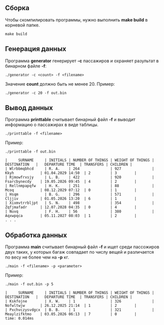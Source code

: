 ## Сборка
Чтобы скомпилировать программы, нужно выполнить **make build** в корневой папке.
```command
make build
```

## Генерация данных
Программа **generator** генерирует **-c** пассажиров и охраняет разультат в бинарном файле **-f**:
```command
./generator -c <count> -f <filename> 
```
Значение **count** должно быть не менее 20. 
Пример:
```command
./generator -c 20 -f out.bin

```

## Вывод данных
Программа **printtable** считывает бинарный файл **-f** и выводит информацию о пассажирах в виде таблицы.
```command
./printtable -f <filename>
```
Пример:
```command
./printtable -f out.bin
```
```command
|     SURNAME     | INITIALS | NUMBER OF THINGS | WEIGHT OF THINGS |   DESTINATION   |   DEPARTURE TIME  | TRANSFERS | CHILDREN |
| Wlrbbmqbhcd     | R. A.    | 264              | 927              | Kkyh            | 01.04.2029 14:50  | 2         | 3        |
| Rjmowfrxsjy     | L. B.    | 422              | 920              | Fsarcbynecdy    | 19.05.2026 09:45  | 4         | 2        |
| Rellnmpapqfw    | H. K.    | 251              | 88               | Mcoq            | 08.12.2029 07:12  | 0         | 1        |
| Hsqm            | B. G.    | 296              | 571              | Cljjiv          | 01.05.2026 13:20  | 6         | 1        |
| Xixmvtrrbljpt   | S. N.    | 498              | 354              | Zqfjmafadr      | 12.07.2028 04:35  | 0         | 4        |
| Nuvq            | F. H.    | 56               | 380              | Aqxwpqca        | 05.11.2027 08:03  | 1         | 2        |
. . .
```

## Обработка данных
Программа **main** считывает бинарный файл **-f** и ищет среди пассожиров двух таких, у которых багаж совпадает по числу вещей и различается по весу не более чем на **-p** кг.
```command
./main -f <filename> -p <parameter>
```
Пример:
```command
./main -f out.bin -p 5
```
```command
|     SURNAME     | INITIALS | NUMBER OF THINGS | WEIGHT OF THINGS |   DESTINATION   |   DEPARTURE TIME  | TRANSFERS | CHILDREN |
| Kskfojne        | X. W.    | 1                | 326              | Nofwltwjw       | 26.12.2025 21:14  | 1         | 2        |
| Pxchvczysvdgcx  | B. B.    | 1                | 321              | Meaylzifktmo    | 03.05.2026 06:13  | 7         | 0        |
time: 0.014ms
```
